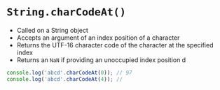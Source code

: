 # `String.charCodeAt()`

- Called on a String object
- Accepts an argument of an index position of a character
- Returns the UTF-16 character code of the character at the specified index
- Returns an `NaN` if providing an unoccupied index position d
  
```JavaScript
console.log('abcd'.charCodeAt(0)); // 97
console.log('abcd'.charCodeAt(4)); // 
```



